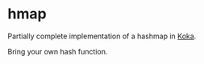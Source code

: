 # hmap

Partially complete implementation of a hashmap in [Koka](https://koka-lang.github.io/koka/doc/index.html).

Bring your own hash function.

